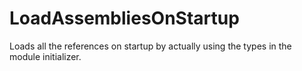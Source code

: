 LoadAssembliesOnStartup
=======================

Loads all the references on startup by actually using the types in the module initializer.
